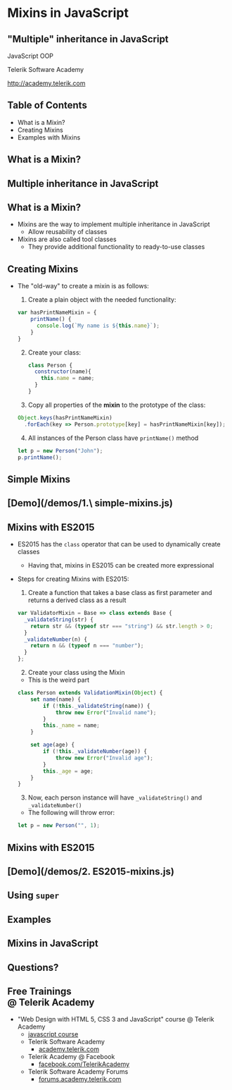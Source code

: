 <!-- section start -->
<!-- attr: { id:'', class:'slide-title', showInPresentation:true, hasScriptWrapper:true } -->
# Mixins in JavaScript
## "Multiple" inheritance in JavaScript
<!-- <img class="slide-image" showInPresentation="true" src="imgs\pic00.png" style="top:48.48%; left:65.53%; width:38.79%; z-index:-1" /> -->
<article class="signature">
	<p class="signature-course">JavaScript OOP</p>
	<p class="signature-initiative">Telerik Software Academy</p>
	<a href="http://academy.telerik.com " class="signature-link">http://academy.telerik.com </a>
</div>


<!-- attr: { id:'', showInPresentation:true, hasScriptWrapper:true } -->
# Table of Contents

- What is a Mixin?
- Creating Mixins
- Examples with Mixins

<!-- <img class="slide-image" showInPresentation="true" src="imgs\pic02.png" style="top:15.22%; left:67.55%; width:38.79%; z-index:-1" /> -->

<!-- section start -->

# What is a Mixin?
##  Multiple inheritance in JavaScript

# What is a Mixin?

- Mixins are the way to implement multiple inheritance in JavaScript
  - Allow reusability of classes
- Mixins are also called tool classes
  - They provide additional functionality to ready-to-use classes

# Creating Mixins

- The "old-way" to create a mixin is as follows:

  1.  Create a plain object with the needed functionality:

    ```javascript
    var hasPrintNameMixin = {
        printName() {
          console.log(`My name is ${this.name}`);
        }
    }
    ```

  2.  Create your class:

      ```javascript
      class Person {
        constructor(name){
          this.name = name;
        }
      }
      ```
  3.  Copy all properties of the **mixin** to the prototype of the class:

    ```javascript
    Object.keys(hasPrintNameMixin)
      .forEach(key => Person.prototype[key] = hasPrintNameMixin[key]);
    ```
  4.  All instances of the Person class have `printName()` method

    ```javascript
    let p = new Person("John");
    p.printName();
    ```

#   Simple Mixins
##  [Demo](/demos/1.\ simple-mixins.js)


# Mixins with ES2015

- ES2015 has the `class` operator that can be used to dynamically create classes
  - Having that, mixins in ES2015 can be created more expressional

- Steps for creating Mixins with ES2015:

  1.  Create a function that takes a base class as first parameter and returns a derived class as a result

    ```javascript
    var ValidatorMixin = Base => class extends Base {
      _validateString(str) {
        return str && (typeof str === "string") && str.length > 0;
      }
      _validateNumber(n) {
        return n && (typeof n === "number");
      }
    };
    ```

  2.  Create your class using the Mixin
    - This is the weird part

    ```javascript
    class Person extends ValidationMixin(Object) {
        set name(name) {
            if (!this._validateString(name)) {
                throw new Error("Invalid name");
            }
            this._name = name;
        }

        set age(age) {
            if (!this._validateNumber(age)) {
                throw new Error("Invalid age");
            }
            this._age = age;
        }
    }
    ```

  3.  Now, each person instance will have `_validateString()` and `_validateNumber()`
    - The following will throw error:
    ```javascript
    let p = new Person("", 1);
    ```

#   Mixins with ES2015
##  [Demo](/demos/2. ES2015-mixins.js)


# Using `super`

# Examples

<!-- Questions -->
<!-- section start -->
<!-- attr: { hasScriptWrapper:true, class:"slide-questions", id:"questions" } -->
# Mixins in JavaScript
## Questions?


<!-- attr: { showInPresentation: true, hasScriptWrapper: true, style:'font-size: 0.9em' } -->
# Free Trainings<br/>@ Telerik Academy
- "Web Design with HTML 5, CSS 3 and JavaScript" course @ Telerik Academy
    - [javascript course](http://academy.telerik.com/student-courses/web-design-and-ui/javascript-fundamentals/about)
  - Telerik Software Academy
    - [academy.telerik.com](academy.telerik.com)
  - Telerik Academy @ Facebook
    - [facebook.com/TelerikAcademy](facebook.com/TelerikAcademy)
  - Telerik Software Academy Forums
    - [forums.academy.telerik.com](http://telerikacademy.com/Forum/Home)

<!-- <img class="slide-image" showInPresentation="true"  src="imgs/pic00.png" style="top:58.18%; left:90.52%; width:16.97%; z-index:-1" /> -->
